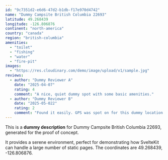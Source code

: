 ```yaml
---
id: "9c7351d2-e6d6-47d2-b1db-f17e970d4742"
name: "Dummy Campsite British Columbia 22693"
latitude: 49.268439
longitude: -126.806876
continent: "north-america"
country: "canada"
region: "british-columbia"
amenities:
  - "toilet"
  - "fishing"
  - "water"
  - "fire-pit"
images:
  - "https://res.cloudinary.com/demo/image/upload/v1/sample.jpg"
reviews:
  - author: "Dummy Reviewer A"
    date: "2025-04-07"
    rating: 4
    comment: "A nice, quiet dummy spot with some basic amenities."
  - author: "Dummy Reviewer B"
    date: "2025-05-022"
    rating: 2
    comment: "Found it easily. GPS was spot on for this dummy location."
---
```


This is a **dummy description** for Dummy Campsite British Columbia 22693, generated for the proof of concept.

It provides a serene environment, perfect for demonstrating how SvelteKit can handle a large number of static pages. The coordinates are 49.268439, -126.806876.
